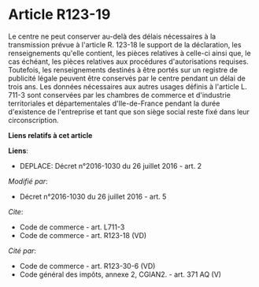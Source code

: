 # Article R123-19

Le centre ne peut conserver au-delà des délais nécessaires à la transmission prévue à l'article R. 123-18 le support de la
déclaration, les renseignements qu'elle contient, les pièces relatives à celle-ci ainsi que, le cas échéant, les pièces
relatives aux procédures d'autorisations requises. Toutefois, les renseignements destinés à être portés sur un registre de
publicité légale peuvent être conservés par le centre pendant un délai de trois ans. Les données nécessaires aux autres
usages définis à l'article L. 711-3 sont conservées par les chambres de commerce et d'industrie territoriales et
départementales d'Ile-de-France pendant la durée d'existence de l'entreprise et tant que son siège social reste fixé dans
leur circonscription.

**Liens relatifs à cet article**

**Liens**:

  - DEPLACE: Décret n°2016-1030 du 26 juillet 2016 - art. 2

_Modifié par_:

  - Décret n°2016-1030 du 26 juillet 2016 - art. 5

_Cite_:

  - Code de commerce - art. L711-3
  - Code de commerce - art. R123-18 (VD)

_Cité par_:

  - Code de commerce - art. R123-30-6 (VD)
  - Code général des impôts, annexe 2, CGIAN2. - art. 371 AQ (V)

